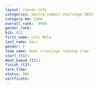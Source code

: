 ```yaml
---
layout: runner-info 
categories: mantra-summit-challenge-2019 
category-km: 15km 
overall_rank:  9999
gender_rank: 
bib: 822
first_name: Leli Mela
last_name: Sari
gender: F
team_name: Bumi sriwijaya running crew
start_(t1): 
mbah_kamad_(t2): 
finish_(t3): 
race_time: 
status: DNS
certficate: 
---
```

